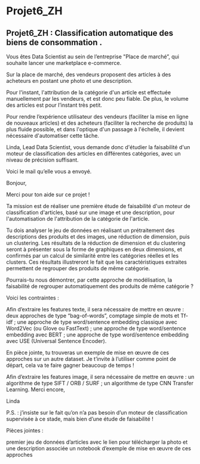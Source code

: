# Projet6_ZH
## Projet6_ZH : Classification automatique des biens de consommation .

Vous êtes Data Scientist au sein de l’entreprise "Place de marché”, qui souhaite lancer une marketplace e-commerce.


Sur la place de marché, des vendeurs proposent des articles à des acheteurs en postant une photo et une description.

Pour l'instant, l'attribution de la catégorie d'un article est effectuée manuellement par les vendeurs, et est donc peu fiable. De plus, le volume des articles est pour 
l’instant très petit.

Pour rendre l’expérience utilisateur des vendeurs (faciliter la mise en ligne de nouveaux articles) et des acheteurs (faciliter la recherche de produits) la plus fluide
possible, et dans l'optique d'un passage à l'échelle, il devient nécessaire d'automatiser cette tâche.

Linda, Lead Data Scientist, vous demande donc d'étudier la faisabilité d'un moteur de classification des articles en différentes catégories, avec un niveau de précision
suffisant.

Voici le mail qu’elle vous a envoyé.

 

Bonjour, 

Merci pour ton aide sur ce projet !

Ta mission est de réaliser une première étude de faisabilité d'un moteur de classification d'articles, basé sur une image et une description, pour l'automatisation de 
l'attribution de la catégorie de l'article.

Tu dois analyser le jeu de données en réalisant un prétraitement des descriptions des produits et des images, une réduction de dimension, puis un clustering. Les résultats
de la réduction de dimension et du clustering seront à présenter sous la forme de graphiques en deux dimensions, et confirmés par un calcul de similarité entre les catégories
réelles et les clusters. Ces résultats illustreront le fait que les caractéristiques extraites permettent de regrouper des produits de même catégorie.

Pourrais-tu nous démontrer, par cette approche de modélisation, la faisabilité de regrouper automatiquement des produits de même catégorie ?

Voici les contraintes : 

Afin d’extraire les features texte, il sera nécessaire de mettre en œuvre : 
deux approches de type “bag-of-words”, comptage simple de mots et Tf-idf ;
une approche de type word/sentence embedding classique avec Word2Vec (ou Glove ou FastText) ;
une approche de type word/sentence embedding avec BERT ;
une approche de type word/sentence embedding avec USE (Universal Sentence Encoder). 
 

En pièce jointe, tu trouveras un exemple de mise en œuvre de ces approches sur un autre dataset. Je t’invite à l’utiliser comme point de départ, cela va te faire gagner
beaucoup de temps !

Afin d’extraire les features image, il sera nécessaire de mettre en œuvre :
un algorithme de type SIFT / ORB / SURF ;
un algorithme de type CNN Transfer Learning.
Merci encore, 

Linda

P.S. : j’insiste sur le fait qu’on n’a pas besoin d’un moteur de classification supervisée à ce stade, mais bien d’une étude de faisabilité !

Pièces jointes : 

premier jeu de données d’articles avec le lien pour télécharger la photo et une description associée
un notebook d’exemple de mise en œuvre de ces approches
